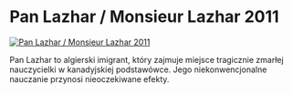 Pan Lazhar / Monsieur Lazhar 2011 
=============
[![Pan Lazhar / Monsieur Lazhar 2011 ](http://vidos.pl/images/player.gif)](http://vidos.pl/pan-lazhar-monsieur-lazhar-2011)

 Pan Lazhar to algierski imigrant, który zajmuje miejsce tragicznie zmarłej nauczycielki w kanadyjskiej podstawówce. Jego niekonwencjonalne nauczanie przynosi nieoczekiwane efekty.
